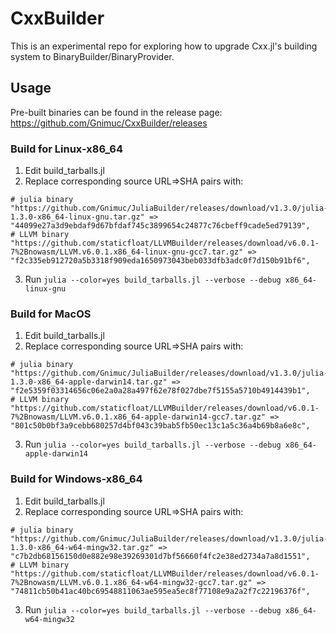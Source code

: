 # CxxBuilder
This is an experimental repo for exploring how to upgrade Cxx.jl's building system to BinaryBuilder/BinaryProvider.

## Usage
Pre-built binaries can be found in the release page: https://github.com/Gnimuc/CxxBuilder/releases

### Build for Linux-x86_64
1. Edit build_tarballs.jl
2. Replace corresponding source URL=>SHA pairs with:
```
# julia binary
"https://github.com/Gnimuc/JuliaBuilder/releases/download/v1.3.0/julia-1.3.0-x86_64-linux-gnu.tar.gz" =>
"44099e27a3d9ebdaf9d67bfdaf745c3899654c24877c76cbeff9cade5ed79139",
# LLVM binary
"https://github.com/staticfloat/LLVMBuilder/releases/download/v6.0.1-7%2Bnowasm/LLVM.v6.0.1.x86_64-linux-gnu-gcc7.tar.gz" =>
"f2c335eb912720a5b3318f909eda1650973043beb033dfb3adc0f7d150b91bf6",
```
3. Run `julia --color=yes build_tarballs.jl --verbose --debug x86_64-linux-gnu`

### Build for MacOS
1. Edit build_tarballs.jl
2. Replace corresponding source URL=>SHA pairs with:
```
# julia binary
"https://github.com/Gnimuc/JuliaBuilder/releases/download/v1.3.0/julia-1.3.0-x86_64-apple-darwin14.tar.gz" =>
"f2e5359f03314656c06e2a0a28a497f62e78f027dbe7f5155a5710b4914439b1",
# LLVM binary
"https://github.com/staticfloat/LLVMBuilder/releases/download/v6.0.1-7%2Bnowasm/LLVM.v6.0.1.x86_64-apple-darwin14-gcc7.tar.gz" =>
"801c50b0bf3a9cebb680257d4bf043c39bab5fb50ec13c1a5c36a4b69b8a6e8c",
```
3. Run `julia --color=yes build_tarballs.jl --verbose --debug x86_64-apple-darwin14`

### Build for Windows-x86_64
1. Edit build_tarballs.jl
2. Replace corresponding source URL=>SHA pairs with:
```
# julia binary
"https://github.com/Gnimuc/JuliaBuilder/releases/download/v1.3.0/julia-1.3.0-x86_64-w64-mingw32.tar.gz" =>
"c7b2db68156150d0e882e98e39269301d7bf56660f4fc2e38ed2734a7a8d1551",
# LLVM binary
"https://github.com/staticfloat/LLVMBuilder/releases/download/v6.0.1-7%2Bnowasm/LLVM.v6.0.1.x86_64-w64-mingw32-gcc7.tar.gz" =>
"74811cb50b41ac40bc69548811063ae595ea5ec8f77108e9a2a2f7c22196376f",
```
3. Run `julia --color=yes build_tarballs.jl --verbose --debug x86_64-w64-mingw32`
